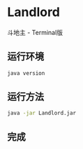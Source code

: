 # Landlord
斗地主 - Terminal版

## 运行环境

``` sh
java version
```

## 运行方法

``` sh
java -jar Landlord.jar
```

## 完成
